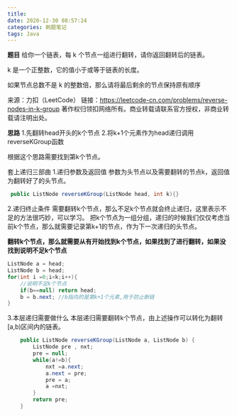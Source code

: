 ```yaml
---
title: 
date: 2020-12-30 08:57:24
categories: 刷题笔记
tags: Java
---
```


**题目**
给你一个链表，每 k 个节点一组进行翻转，请你返回翻转后的链表。

k 是一个正整数，它的值小于或等于链表的长度。

如果节点总数不是 k 的整数倍，那么请将最后剩余的节点保持原有顺序

来源：力扣（LeetCode）
链接：https://leetcode-cn.com/problems/reverse-nodes-in-k-group
著作权归领扣网络所有。商业转载请联系官方授权，非商业转载请注明出处。

**思路**
1.先翻转head开头的k个节点
2.将k+1个元素作为head递归调用reverseKGroup函数

根据这个思路需要找到第k个节点。

套上递归三部曲
1.递归参数及返回值
参数为头节点以及需要翻转的节点k，返回值为翻转好了的头节点。

```JAVA
 public ListNode reverseKGroup(ListNode head, int k){}
```

2.递归终止条件
需要翻转k个节点，那么不足k个节点就会终止递归，这里表示不足的方法很巧妙，可以学习。
把k个节点为一组分组，递归的时候我们仅仅考虑当前k个节点，那么就需要记录第k+1的节点，作为下一次递归的头节点。

**翻转k个节点，那么就需要从有开始找到k个节点，如果找到了进行翻转，如果没找到说明不足k个节点**

```JAVA
ListNode a = head;
ListNode b = head;
for(int i =0;i<k;i++){
    //说明不足k个节点
    if(b==null) return head;
    b = b.next; //b指向的是第k+1个元素,用于防止断链
}
```

3.本层递归需要做什么
本层递归需要翻转k个节点，由上述操作可以转化为翻转[a,b)区间内的链表。

```java
    public ListNode reverseKGroup(ListNode a, ListNode b) {
        ListNode pre , nxt;
        pre = null;
        while(a!=b){
            nxt =a.next;
            a.next = pre;
            pre = a;
            a =nxt;
        }
        return pre;
    }
```